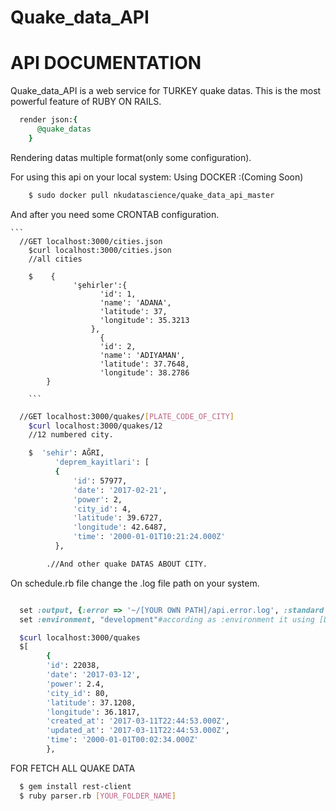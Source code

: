 # Quake_data_API

# API DOCUMENTATION
Quake_data_API is a web service for TURKEY quake datas.
This is the most powerful feature of RUBY ON RAILS.
```ruby
  render json:{
      @quake_datas
    }
```
Rendering datas multiple format(only some configuration).

For using this api on your local system:
Using DOCKER :(Coming Soon)
  ``` sh
      $ sudo docker pull nkudatascience/quake_data_api_master
  ```
  And after you need some CRONTAB configuration.




    ```
      //GET localhost:3000/cities.json
        $curl localhost:3000/cities.json
        //all cities

        $    {
                  'şehirler':{
                        'id': 1,
                        'name': 'ADANA',
                        'latitude': 37,
                        'longitude': 35.3213
                      },
                        {
                        'id': 2,
                        'name': 'ADIYAMAN',
                        'latitude': 37.7648,
                        'longitude': 38.2786
            }

        ```


  ```sh
    //GET localhost:3000/quakes/[PLATE_CODE_OF_CITY]
      $curl localhost:3000/quakes/12
      //12 numbered city.

      $  'sehir': AĞRI,
            'deprem_kayitlari': [
            {
                'id': 57977,
                'date': '2017-02-21',
                'power': 2,
                'city_id': 4,
                'latitude': 39.6727,
                'longitude': 42.6487,
                'time': '2000-01-01T10:21:24.000Z'
            },

          .//And other quake DATAS ABOUT CITY.

  ```

On schedule.rb file change the .log file path on your system.

```ruby

  set :output, {:error => '~/[YOUR OWN PATH]/api.error.log', :standard => '~/[YOUR OWN PATH]/api.standard.log'}
  set :environment, "development"#according as :environment it using [DATABASENAME]_development

```

```sh
  $curl localhost:3000/quakes
  $[
        {
        'id': 22038,
        'date': '2017-03-12',
        'power': 2.4,
        'city_id': 80,
        'latitude': 37.1208,
        'longitude': 36.1817,
        'created_at': '2017-03-11T22:44:53.000Z',
        'updated_at': '2017-03-11T22:44:53.000Z',
        'time': '2000-01-01T00:02:34.000Z'
        },

```



FOR FETCH ALL QUAKE DATA
```sh
  $ gem install rest-client
  $ ruby parser.rb [YOUR_FOLDER_NAME]

```
